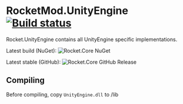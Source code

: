 # RocketMod.UnityEngine [![Build status](https://ci.appveyor.com/api/projects/status/i7wy89d2bbn5s48g?svg=true)](https://ci.appveyor.com/project/RocketMod/rocket-unityengine)
Rocket.UnityEngine contains all UnityEngine specific implementations.

Latest build (NuGet): ![Rocket.Core NuGet](https://img.shields.io/nuget/v/Rocket.UnityEngine.svg) 

Latest stable (GitHub): 	![Rocket.Core GitHub Release](https://img.shields.io/github/release/RocketMod/UnityEngine.svg)

## Compiling
Before compiling, copy `UnityEngine.dll` to /lib
